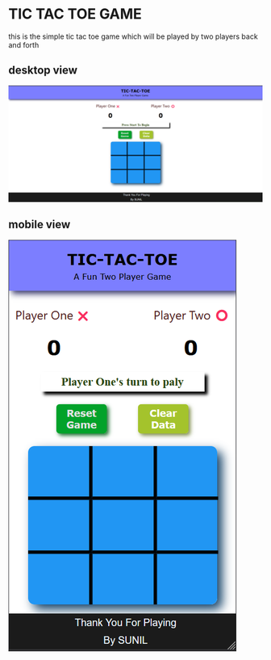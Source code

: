 # TIC TAC TOE GAME

this is the simple tic tac toe game which will be played by two players back and forth

## desktop view

![App screenshot](img/webview.png)

## mobile view

![App screenshot](img/mobileview.png)
